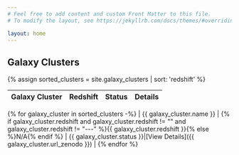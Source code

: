 ```yaml
---
# Feel free to add content and custom Front Matter to this file.
# To modify the layout, see https://jekyllrb.com/docs/themes/#overriding-theme-defaults

layout: home
---
```


## Galaxy Clusters

{% assign sorted_clusters = site.galaxy_clusters | sort: 'redshift' %}

| Galaxy Cluster | Redshift | Status | Details |
|---------------|----------|---------|---------|
{% for galaxy_cluster in sorted_clusters -%}
| {{ galaxy_cluster.name }} | {% if galaxy_cluster.redshift and galaxy_cluster.redshift != "" and galaxy_cluster.redshift != "---" %}{{ galaxy_cluster.redshift }}{% else %}N/A{% endif %} | {{ galaxy_cluster.status }}|[View Details]({{ galaxy_cluster.url_zenodo }}) |
{% endfor %}